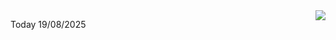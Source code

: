<img align="right" src="https://media.giphy.com/media/M9gbBd9nbDrOTu1Mqx/giphy.gif">


Today 19/08/2025
